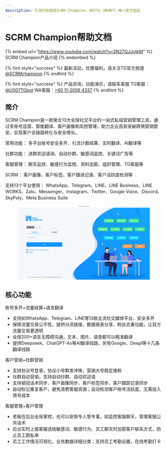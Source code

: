 ```yaml
---
description: 引流打粉就找SCRM Champion，007TG（原007）唯一官方指定
---
```


# SCRM Champion帮助文档

{% embed url="https://www.youtube.com/watch?v=SN27QJJvtkM" %}
SCRM Champion产品介绍
{% endembed %}

{% hint style="success" %}
最新活动，优惠福利，请关注TG官方频道 [@SCRMchampion](https://t.me/SCRMchampion)
{% endhint %}

{% hint style="success" %}
产品咨询，功能演示，请联系客服  TG客服：[@U007TGbot](https://007tg.com/ccs/champion_oth)  WA客服：[+60 11-2056 4337](https://007tg.com/ccs/champion_evtwa)
{% endhint %}

## 简介

SCRM Champion是一款聚合13大全球社交平台的一站式私域营销管理工具，通过多账号运营、智能翻译、客户画像和风控管理，助力企业高效突破跨境营销壁垒，实现客户全链路转化与安全增长。

常用功能： 多平台账号安全多开、引流计数结算、实时翻译、AI翻译等

社群功能： 进群欢迎语询、自动炒群、敏感词监控、关键词广告等

客服管理： 聊天监控、敏感行为监控、资料加密、组织管理、TG客服等

SCRM：    客户画像、客户标签、客户跟进记录、客户活跃度检测等

支持13个平台使用： WhatsApp、Telegram、LINE、LINE Business、LINE WORKS、Zalo、Messenger、Instagram、Twitter、Google Voice、Discord、SkyPoly、Meta Business Suite

<figure><img src=".gitbook/assets/image (17).png" alt="桌面端登录窗口，支持激活码、子账号登录"><figcaption></figcaption></figure>

## 核心功能

账号多开+流量结算+语言翻译

* 支持如WhatsApp、Telegram、LINE等13款主流社交媒体平台，安全多开
* 保障流量交易公平性，提供分流链接、数据报表分享、粉丝去重功能，让双方流量交易更透明
* 全球200+语言无障碍沟通，文本、图片、语音都可以精准翻译
* 提供Deepseek、ChatGPT-4o等AI翻译线路，另有Google、Deepl等十几条翻译线路

客户营销+社群营销

* 支持协议号登录，协议小号群发冲锋，营销大号稳定接粉
* 社群自动营销，支持自动炒群、自动欢迎语
* 支持销冠话术同步、客户画像同步、客户标签同步、客户跟踪记录同步
* 自动标记重复客户，避免浪费客服资源；自动检测客户账号活跃度，无需投入筛号成本

客服管理+客户管理

* 老板在后台全局掌控，也可以安排专人管专事，如监控客服聊天、管理客服公共话术
* 后台实时上报客服违规敏感词、敏感行为、员工聊天时加密客户联系方式，防止员工跑私单
* 员工工作情况可视化，业务数据详细分类；支持员工考勤设置，在线考勤打卡











